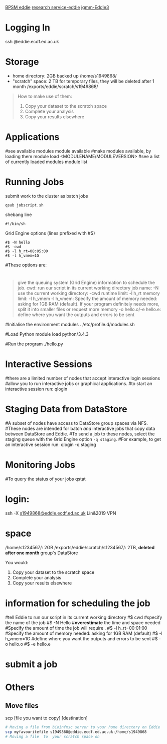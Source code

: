 [BPSM eddie](http://129.215.170.35/07_Using_Eddie.html)
[research service-eddie](https://www.wiki.ed.ac.uk/display/ResearchServices/Anaconda)
[igmm-Eddie3](http://wikilocal.igmm.ed.ac.uk/wiki/index.php/Cluster2-Eddie3)

# Logging In
ssh <YOUR UUN>@eddie.ecdf.ed.ac.uk
# Storage 
- home directory: 2GB backed up
/home/s1949868/
- "scratch" space: 2 TB for temporary files, they will be deleted after 1 month
/exports/eddie/scratch/s1949868/
> How to make use of them:
> 1.  Copy your dataset to the scratch space
> 2.  Complete your analysis
> 3.  Copy your results elsewhere
# Applications 
#see available modules
module available
#make modules available, by loading them
module load <MODULENAME/MODULEVERSION>
#see a list of currently loaded modules
module list
# Running Jobs 
submit work to the cluster as batch jobs
```
qsub jobscript.sh
```
shebang line
```
#!/bin/sh
```
Grid Engine options (lines prefixed with #$)
```
#$ -N hello              
#$ -cwd                  
#$ -l h_rt=00:05:00 
#$ -l h_vmem=1G
```
#These options are:
#
#
#
#
> give the queuing system (Grid Engine) information to schedule the job.
> cwd: run our script in its current working directory
> job name: -N
> use the current working directory: -cwd
> runtime limit: -l h_rt
> memory limit: -l h_vmem
> -l h_vmem: Specify the amount of memory needed: asking for 1GB RAM (default). If your program definitely needs more, split it into smaller files or request more memory
> -o hello.o/-e hello.e: define where you want the outputs and errors to be sent

#Initialise the environment modules
. /etc/profile.d/modules.sh
 
#Load Python
module load python/3.4.3
 
#Run the program
./hello.py
# Interactive Sessions 
#there are a limited number of nodes that accept interactive login sessions
#allow you to run interactive jobs or graphical applications. #to start an interactive session run:
qlogin
# Staging Data from DataStore 
#A subset of nodes have access to DataStore group spaces via NFS. 
#These nodes are intended for batch _and_ interactive jobs that copy data between DataStore and Eddie. 
#To send a job to these nodes, select the staging queue with the Grid Engine option `-q staging`. 
#For example, to get an interactive session run:
qlogin -q staging
# Monitoring Jobs 
#To query the status of your jobs
qstat
# login:
ssh -X s1949868@eddie.ecdf.ed.ac.uk
Lin&2019
VPN
# space
/home/s1234567/: 2GB
/exports/eddie/scratch/s1234567/: 2TB, **deleted after one month**
group's DataStore

You would:
1.  Copy your dataset to the scratch space
2.  Complete your analysis
3.  Copy your results elsewhere
# information for scheduling the job
#tell Eddie to run our script in its current working directory
#$ cwd
#specify the name of the job
#$ -N Hello
#**overestimate** the time and space needed
#Specify the amount of time the job will require .
#$ -l h_rt=00:01:00
#Specify the amount of memory needed: asking for 1GB RAM (default)
#$ -l h_vmem=1G
#define where you want the outputs and errors to be sent
#$ -o hello.o
#$ -e hello.e

# submit a job

# Others 
## Move files
scp [file you want to copy] [destination]
```bash
# Moving a file from bioinfmsc server to your home directory on Eddie 
scp myfavouritefile s1949868@eddie.ecdf.ed.ac.uk:/home/s1949868  
# Moving a file  to  your scratch space on
```

<!--stackedit_data:
eyJoaXN0b3J5IjpbLTEzODEzMzg0MDcsODg4NjEzNjQ4LDE2OD
czMzMyMDksLTExOTEwNTU5MzksMTg0MDMyNTc5NSwxOTc1NzM3
NjY3LC00NjU0NjI0NTgsLTE1Njg1ODIxNDEsNjUwODIzMDY4LD
E4NDk1OTAzNjYsMTQ3NTkwNDE5MiwzMjIyMDIwMjIsMTk2NzUy
OTgyNiwtMTAwMjUyOTcxMiwtMTUwNjcyNzgwMiwzODk1MjUxMD
YsLTEyMzE4ODM0NTYsNzIyNjIzMTgwLDE1MTgwMzUwNjYsNDQ3
NTY5Mzc4XX0=
-->